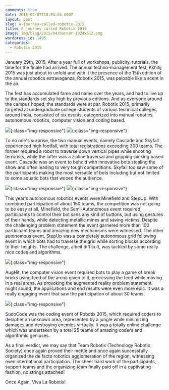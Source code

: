 ```yaml
---
comments: true
date: 2015-04-07T18:54:04.000Z
layout: post
slug: a-journey-called-robotix-2015
title: A journey called Robotix 2015
image: img/blog/2015/04/banner-1024x612.png
wordpress_id: 1495
categories:
  - Robotix 2015
---
```


January 29th, 2015. After a year full of workshops, publicity, tutorials, the time for the finale had arrived. The annual techno-management fest, Kshitij 2015 was just about to unfold and with it the presence of the 15th edition of the annual robotics extravaganza, Robotix 2015, was palpable like a scent in the air.

The fest has accumulated fame and name over the years, and had to live up to the standards set sky high by previous editions. And as everyone around the campus hoped, the standards were at par. Robotix 2015, primarily targeted at undergraduate college students of various technical colleges around India, consisted of six events, categorized into manual robotics, autonomous robotics, computer vision and coding based.

![](https://lh6.googleusercontent.com/in1pBT3jSrhEPVetQS7QCNfgFjdyYiYVxK13JBGlux_KdM8qoRxduwdyBC8DWc5aE3p0O2ZupvkwLpab_SW2wlbKJwjZQ5WpNiEV1RiqS1XAtE7tEnQqPJBt6VbIjiKp5fkLPGs){:class="img-responsive"}
![](https://lh5.googleusercontent.com/3QvGBOMiCyqYcvcGrg653pwHr15wm6du4bwASa2Kyhy2txX_hcbsET5c6BIuXvWyxi0z-80-hXNMT5ObOKmn0MQA6j1gj3HyFlbPBJ8G3d4E_hivcYlouNWQ0hwj2VEiqhWlkrU){:class="img-responsive"}

To no one's surprise, the two manual events, namely Cascade and Skyfall experienced high footfall, with total registrations exceeding 300 teams. The former required a robot to traverse down vertical pipes while shooting terrorists, while the latter was a zipline traversal and gripping-picking based event. Cascade was an event to behold with innovative bots stealing the show and often leading to very tough competitions. Skyfall too saw some of the participants making the most versatile of bots including but not limited to some aquatic bots that wooed the audience.

![](https://lh5.googleusercontent.com/w9QKsE5BQTfnFiA0oFPrzdUOR228ZRrwWmb8Fea-qnpMFAJWazfGaFtI28JQ91qUWgYpwQxi03w8zA0wmM_VJtv2As3M6sIMOh1TzaZWudPizgA0ypisz9eGckOE65c1a1bIhD0){:class="img-responsive"}
![](https://lh3.googleusercontent.com/yeBBCnVf1k_KuVQmlr-09bQU2iwLXMJM9jErSEheciQ_ifkG484bpv77l2IzyLeAvEEAuh-7_6zqal4rpqZohpv_QoSbt0VMaiaOloyS95WXuiIVSJfdIp8umT_rRff51xWvmxE){:class="img-responsive"}

This year's autonomous robotics events were Minefield and StepUp. With combined participation of about 150 teams, the competition was not going to be easy at all. Minefield, the Semi-Autonomous event required participants to control their bot sans any kind of buttons, but using gestures of their hands, while detecting metallic mines and saving victims. Despite the challenging problem statement the event garnered more than 100 participant teams and amazing new mechanisms were witnessed. The other autonomous event, StepUp was a completely autonomous grid following event in which bots had to traverse the grid while sorting blocks according to their heights. The challenge, albeit difficult, was tackled by some really nice codes and algorithms.

![](https://lh5.googleusercontent.com/dhRzyqtAnCwZYvBzOZiYdb0p8xWCz1f32Yh928x-ce5CCwKtkpGsnsqJwGs1TR8I1C96he3Yv0P6ToOmMjrPHqwUWM13KIY0IU4tcN3S7DamCWmnLXnOiogdTgUbxMdWo5O1q5k){:class="img-responsive"}

AugHit, the computer vision event required bots to play a game of break bricks using feed of the arena given to it, processing the feed while moving in a real arena. As provoking the augmented reality problem statement might sound, the applications and end results were even more epic. It was a really engaging event that saw the participation of about 30 teams.

![](https://lh6.googleusercontent.com/dE9x9DdKNt6megkZM8agPKfXh3LJMFGGSCPRWSub2mNbR4Ye2tOzS4JdC4t1q6lHiehfiq7ButflVwLgmnaTGs-p4TB2MmKVi2Tm6gHMnNB0fYb0pF07MP6Ld3nz7MPSVhJJmT8){:class="img-responsive"}

SudoCode was the coding event of Robotix 2015, which required coders to decipher an unknown area, represented by a jungle while minimizing damages and destroying enemies virtually. It was a totally online challenge which was undertaken by a total 25 teams of amazing coders and algorithmic geniuses.

As a final verdict, we may say that Team Robotix (Technology Robotix Society) once again proved their mettle and once again successfully organized the de facto robotics agglomeration of the region, witnessing even international participation. The sheer hard work of the participants, support teams and the organizing team finally paid off in a captivating fashion, no strings attached!

Once Again, Viva La Robotix!
